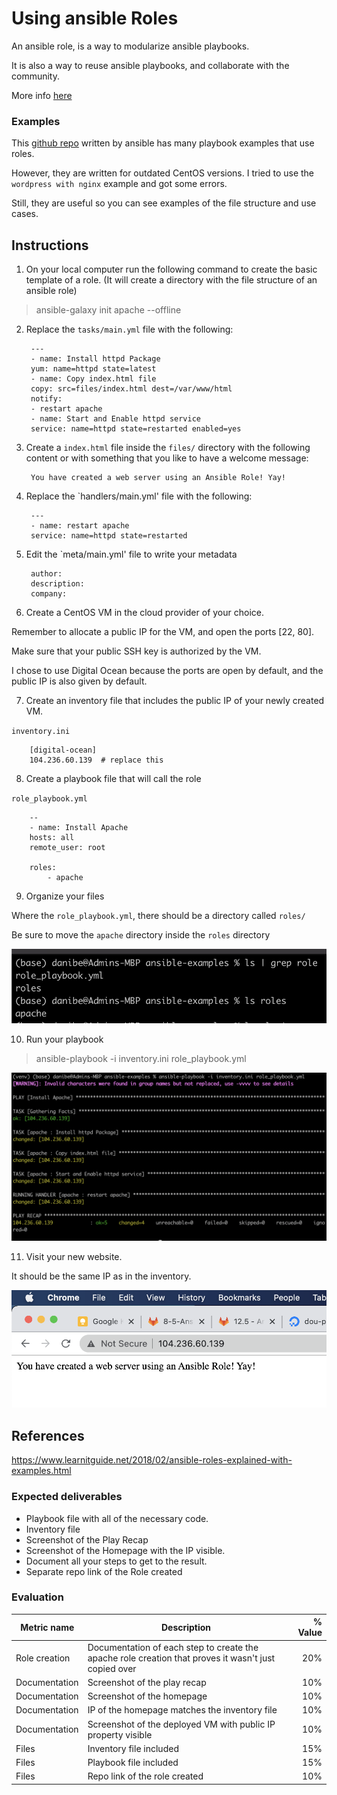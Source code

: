# Using ansible Roles

An ansible role, is a way to modularize ansible playbooks.

It is also a way to reuse ansible playbooks, and collaborate with the community.

More info [here](https://docs.ansible.com/ansible/latest/user_guide/playbooks_reuse_roles.html)

### Examples
This [github repo](https://github.com/ansible/ansible-examples) written by ansible has many playbook examples that use roles.

However, they are written for outdated CentOS versions. I tried to use the `wordpress with nginx` example and got some errors.

Still, they are useful so you can see examples of the file structure and use cases.


## Instructions

1. On your local computer run the following command to create the basic template of a role. (It will create a directory with the file structure of an ansible role)

> ansible-galaxy init apache --offline

2. Replace the `tasks/main.yml` file with the following:

        ---
        - name: Install httpd Package
        yum: name=httpd state=latest
        - name: Copy index.html file
        copy: src=files/index.html dest=/var/www/html
        notify:
        - restart apache
        - name: Start and Enable httpd service
        service: name=httpd state=restarted enabled=yes

3. Create a `index.html` file inside the `files/` directory with the following content or with something that you like to have a welcome message:

        You have created a web server using an Ansible Role! Yay!

4. Replace the `handlers/main.yml' file with the following: 

        ---
        - name: restart apache
        service: name=httpd state=restarted

5. Edit the `meta/main.yml' file to write your metadata

        author: 
        description: 
        company: 
    
6. Create a CentOS VM in the cloud provider of your choice.

Remember to allocate a public IP for the VM, and open the ports [22, 80].

Make sure that your public SSH key is authorized by the VM.

I chose to use Digital Ocean because the ports are open by default, and the public IP is also given by default.

7. Create an inventory file that includes the public IP of your newly created VM.

`inventory.ini`

        [digital-ocean]
        104.236.60.139  # replace this

8. Create a playbook file that will call the role

`role_playbook.yml` 

        --
        - name: Install Apache
        hosts: all
        remote_user: root

        roles:
            - apache

9. Organize your files

Where the `role_playbook.yml`, there should be a directory called `roles/`

Be sure to move the `apache` directory inside the `roles` directory

![](img/roles_file_structure.png)


10. Run your playbook

> ansible-playbook -i inventory.ini role_playbook.yml

![](img/role_play_recap.png)

11. Visit your new website.

It should be the same IP as in the inventory.

![](img/apache_homepage.png)

## References

https://www.learnitguide.net/2018/02/ansible-roles-explained-with-examples.html

### Expected deliverables
- Playbook file with all of the necessary code.
- Inventory file
- Screenshot of the Play Recap
- Screenshot of the Homepage with the IP visible.
- Document all your steps to get to the result.
- Separate repo link of the Role created 

### Evaluation

| Metric name | Description | % Value |
| ----------- |-------------| -------:|
| Role creation  | Documentation of each step to create the apache role creation that proves it wasn't just copied over | 20% |
| Documentation | Screenshot of the play recap | 10% |
| Documentation | Screenshot of the homepage | 10% |
| Documentation | IP of the homepage matches the inventory file | 10% |
| Documentation | Screenshot of the deployed VM with public IP property visible | 10% |
| Files | Inventory file included | 15% |
| Files | Playbook file included | 15% |
| Files | Repo link of the role created | 10%|